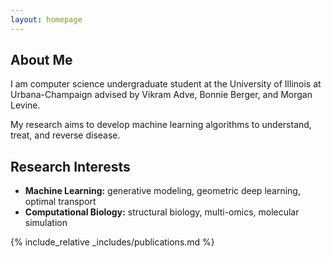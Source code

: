 ```yaml
---
layout: homepage
---
```


## About Me

I am computer science undergraduate student at the University of Illinois at Urbana-Champaign advised by Vikram Adve, Bonnie Berger, and Morgan Levine.

My research aims to develop machine learning algorithms to understand, treat, and reverse disease. 

## Research Interests

- **Machine Learning:** generative modeling, geometric deep learning, optimal transport
- **Computational Biology:** structural biology, multi-omics, molecular simulation

<!-- ## News

- **[Feb. 2020]** Our paper about incremental learning is accepted to CVPR 2020.
- **[Feb. 2020]** We will host the ACM Multimedia Asia 2020 conference in Singapore!
- **[Sept. 2019]** Our paper about few-shot learning is accepted to NeurIPS 2019.
- **[Mar. 2019]** Our paper about few-shot learning is accepted to CVPR 2019. -->

{% include_relative _includes/publications.md %}

<!-- {% include_relative _includes/services.md %} -->
